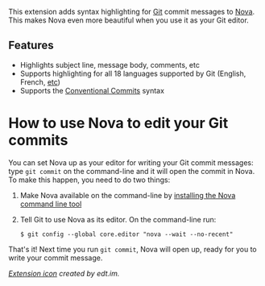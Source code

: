 This extension adds syntax highlighting for [Git](https://git-scm.com) commit messages to [Nova](https://nova.app/). This makes Nova even more beautiful when you use it as your Git editor.

## Features

- Highlights subject line, message body, comments, etc
- Supports highlighting for all 18 languages supported by Git (English, French, [etc](https://github.com/git/git/tree/master/po))
- Supports the [Conventional Commits](https://www.conventionalcommits.org/) syntax

# How to use Nova to edit your Git commits

You can set Nova up as your editor for writing your Git commit messages: type `git commit` on the command-line and it will open the commit in Nova. To make this happen, you need to do two things:

1. Make Nova available on the command-line by [installing the Nova command line tool](https://help.panic.com/nova/cli-tool/)
2. Tell Git to use Nova as its editor. On the command-line run:

   ```
   $ git config --global core.editor "nova --wait --no-recent"
   ```

That's it! Next time you run `git commit`, Nova will open up, ready for you to write your commit message.

_[Extension icon](https://www.flaticon.com/free-icons/commit-git) created by edt.im._
